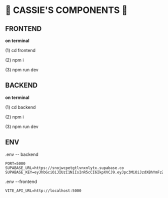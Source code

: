 # 🌷 CASSIE'S COMPONENTS 🌷 #

## FRONTEND ##
**on terminal**

(1) cd frontend

(2) npm i

(3) npm run dev

## BACKEND ##
**on terminal**

(1) cd backend

(2) npm i

(3) npm run dev

## ENV ##
.env -- backend
```
PORT=5000
SUPABASE_URL=https://snojwcpetgtlvnxnlytx.supabase.co
SUPABASE_KEY=eyJhbGciOiJIUzI1NiIsInR5cCI6IkpXVCJ9.eyJpc3MiOiJzdXBhYmFzZSIsInJlZiI6InNub2p3Y3BldGd0bHZueG5seXR4Iiwicm9sZSI6ImFub24iLCJpYXQiOjE3NDA5ODYzMzksImV4cCI6MjA1NjU2MjMzOX0.VOwVG8PtqNofQzl4_DiI0UCgv_evkYTtHct8Dt6zqxw
```

.env --frontend
```
VITE_API_URL=http://localhost:5000
```
